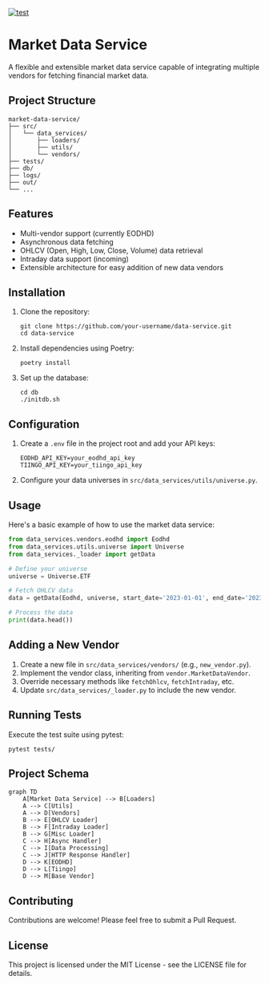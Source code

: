 [![test](https://github.com/lolay92/data-service/actions/workflows/ci.yml/badge.svg)](https://github.com/lolay92/data-service/actions/workflows/ci.yml)

# Market Data Service

A flexible and extensible market data service capable of integrating multiple vendors for fetching financial market data.

## Project Structure

```
market-data-service/
├── src/
│   └── data_services/
│       ├── loaders/
│       ├── utils/
│       └── vendors/
├── tests/
├── db/
├── logs/
├── out/
└── ...
```

## Features

- Multi-vendor support (currently EODHD)
- Asynchronous data fetching
- OHLCV (Open, High, Low, Close, Volume) data retrieval
- Intraday data support (incoming)
- Extensible architecture for easy addition of new data vendors

## Installation

1. Clone the repository:
   ```
   git clone https://github.com/your-username/data-service.git
   cd data-service
   ```

2. Install dependencies using Poetry:
   ```
   poetry install
   ```

3. Set up the database:
   ```
   cd db
   ./initdb.sh
   ```

## Configuration

1. Create a `.env` file in the project root and add your API keys:
   ```
   EODHD_API_KEY=your_eodhd_api_key
   TIINGO_API_KEY=your_tiingo_api_key
   ```

2. Configure your data universes in `src/data_services/utils/universe.py`.

## Usage

Here's a basic example of how to use the market data service:

```python
from data_services.vendors.eodhd import Eodhd
from data_services.utils.universe import Universe
from data_services._loader import getData

# Define your universe
universe = Universe.ETF 

# Fetch OHLCV data
data = getData(Eodhd, universe, start_date='2023-01-01', end_date='2023-12-31')

# Process the data
print(data.head())
```

## Adding a New Vendor

1. Create a new file in `src/data_services/vendors/` (e.g., `new_vendor.py`).
2. Implement the vendor class, inheriting from `vendor.MarketDataVendor`.
3. Override necessary methods like `fetchOhlcv`, `fetchIntraday`, etc.
4. Update `src/data_services/_loader.py` to include the new vendor.

## Running Tests

Execute the test suite using pytest:

```
pytest tests/
```

## Project Schema

```mermaid
graph TD
    A[Market Data Service] --> B[Loaders]
    A --> C[Utils]
    A --> D[Vendors]
    B --> E[OHLCV Loader]
    B --> F[Intraday Loader]
    B --> G[Misc Loader]
    C --> H[Async Handler]
    C --> I[Data Processing]
    C --> J[HTTP Response Handler]
    D --> K[EODHD]
    D --> L[Tiingo]
    D --> M[Base Vendor]
```

## Contributing

Contributions are welcome! Please feel free to submit a Pull Request.

## License

This project is licensed under the MIT License - see the LICENSE file for details.
